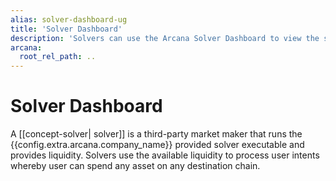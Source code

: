 ```yaml
---
alias: solver-dashboard-ug
title: 'Solver Dashboard'
description: 'Solvers can use the Arcana Solver Dashboard to view the solvers associated with the EOA, configure chain abstraction solver routes, fees and thresholds, view fees earned and earnings charts.'
arcana:
  root_rel_path: ..
---
```


# Solver Dashboard

A [[concept-solver| solver]] is a third-party market maker that runs the {{config.extra.arcana.company_name}} provided solver executable and provides liquidity. Solvers use the available liquidity to process user intents whereby user can spend any asset on any destination chain.